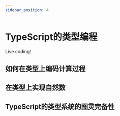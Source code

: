 ```yaml
---
sidebar_position: 4
---
```


# TypeScript的类型编程

Live coding!

## 如何在类型上编码计算过程

## 在类型上实现自然数

## TypeScript的类型系统的图灵完备性